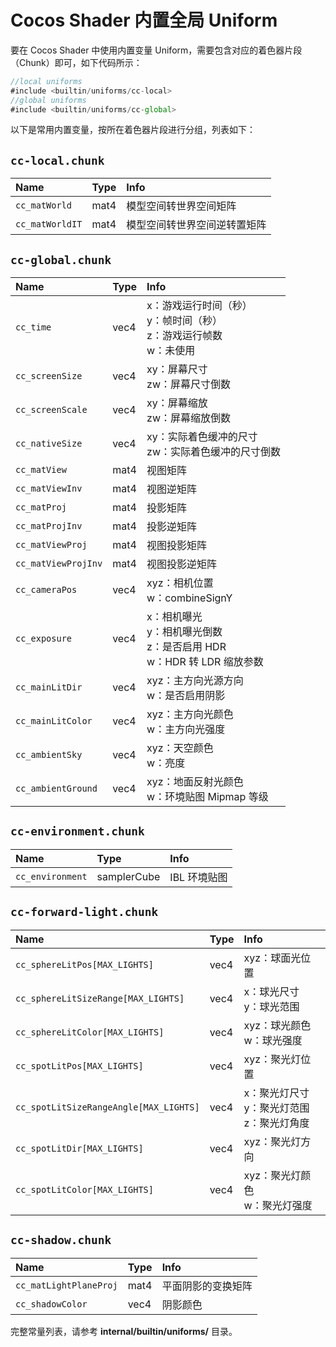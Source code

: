 # Cocos Shader 内置全局 Uniform

要在 Cocos Shader 中使用内置变量 Uniform，需要包含对应的着色器片段（Chunk）即可，如下代码所示：

```ts
//local uniforms
#include <builtin/uniforms/cc-local>
//global uniforms
#include <builtin/uniforms/cc-global>
```

以下是常用内置变量，按所在着色器片段进行分组，列表如下：

## `cc-local.chunk`

| Name | Type | Info |
| :-- | :-- | :-- |
| `cc_matWorld` | mat4 | 模型空间转世界空间矩阵 |
| `cc_matWorldIT` | mat4 | 模型空间转世界空间逆转置矩阵 |

## `cc-global.chunk`

| Name | Type | Info |
| :-- | :-- | :-- |
| `cc_time` | vec4 | x：游戏运行时间（秒）<br> y：帧时间（秒）<br> z：游戏运行帧数 <br>w：未使用 |
| `cc_screenSize` | vec4 | xy：屏幕尺寸<br>zw：屏幕尺寸倒数 |
| `cc_screenScale` | vec4 | xy：屏幕缩放<br>zw：屏幕缩放倒数 |
| `cc_nativeSize` | vec4 | xy：实际着色缓冲的尺寸<br>zw：实际着色缓冲的尺寸倒数 |
| `cc_matView` | mat4 | 视图矩阵 |
| `cc_matViewInv` | mat4 | 视图逆矩阵 |
| `cc_matProj` | mat4 | 投影矩阵 |
| `cc_matProjInv`  | mat4 | 投影逆矩阵 |
| `cc_matViewProj` | mat4 | 视图投影矩阵 |
| `cc_matViewProjInv` | mat4 | 视图投影逆矩阵 |
| `cc_cameraPos` | vec4 | xyz：相机位置<br> w：combineSignY |
| `cc_exposure` | vec4 | x：相机曝光<br>y：相机曝光倒数<br>z：是否启用 HDR<br>w：HDR 转 LDR 缩放参数 |
| `cc_mainLitDir` | vec4 | xyz：主方向光源方向 <br>w：是否启用阴影 |
| `cc_mainLitColor` | vec4 | xyz：主方向光颜色<br>w：主方向光强度 |
| `cc_ambientSky` | vec4 | xyz：天空颜色<br>w：亮度 |
| `cc_ambientGround` | vec4 | xyz：地面反射光颜色<br> w：环境贴图 Mipmap 等级 |

## `cc-environment.chunk`

| Name | Type | Info |
| :-- | :-- | :-- |
| `cc_environment` | samplerCube | IBL 环境贴图 |

## `cc-forward-light.chunk`

| Name | Type | Info |
| :--- | :-- | :-- |
| `cc_sphereLitPos[MAX_LIGHTS]` | vec4 | xyz：球面光位置 |
| `cc_sphereLitSizeRange[MAX_LIGHTS]` | vec4 | x：球光尺寸<br>y：球光范围 |
| `cc_sphereLitColor[MAX_LIGHTS]` | vec4 | xyz：球光颜色<br>w：球光强度 |
| `cc_spotLitPos[MAX_LIGHTS]` | vec4 | xyz：聚光灯位置 |
| `cc_spotLitSizeRangeAngle[MAX_LIGHTS]` | vec4 | x：聚光灯尺寸<br>y：聚光灯范围<br>z：聚光灯角度 |
| `cc_spotLitDir[MAX_LIGHTS]` | vec4 | xyz：聚光灯方向 |
| `cc_spotLitColor[MAX_LIGHTS]` | vec4 | xyz：聚光灯颜色<br>w：聚光灯强度 |

## `cc-shadow.chunk`

| Name | Type | Info |
| :-- | :-- | :-- |
| `cc_matLightPlaneProj` | mat4 | 平面阴影的变换矩阵 |
| `cc_shadowColor` | vec4 | 阴影颜色 |

完整常量列表，请参考 **internal/builtin/uniforms/** 目录。

